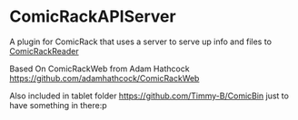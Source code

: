 ComicRackAPIServer
============

A plugin for ComicRack that uses a server to serve up info and files to [ComicRackReader](https://github.com/gwhittey-pcode/ComicRackReader)



Based On ComicRackWeb from Adam Hathcock
https://github.com/adamhathcock/ComicRackWeb

Also included in tablet folder https://github.com/Timmy-B/ComicBin just to have something in there:p
